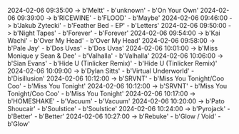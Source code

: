 2024-02-06 09:35:00 -> b'Meltt' - b'unknown' - b'On Your Own'
2024-02-06 09:39:00 -> b'RICEWINE' - b'FLOOD' - b'Maybe'
2024-02-06 09:46:00 -> b'Jakub Zytecki' - b'Feather Bed - EP' - b'Letters'
2024-02-06 09:50:00 -> b'Night Tapes' - b'Forever' - b'Forever'
2024-02-06 09:54:00 -> b'Kai Wachi' - b'Over My Head' - b'Over My Head'
2024-02-06 09:58:00 -> b'Pale Jay' - b'Dos Uvas' - b'Dos Uvas'
2024-02-06 10:01:00 -> b'Miss Monique y Sean & Dee' - b'Valhalla' - b'Valhalla'
2024-02-06 10:06:00 -> b'Sian Evans' - b'Hide U (Tinlicker Remix)' - b'Hide U (Tinlicker Remix)'
2024-02-06 10:09:00 -> b'Dylan Sitts' - b'Virtual Underworld' - b'Disillusion'
2024-02-06 10:12:00 -> b'SRVNT' - b'Miss You Tonight/Coo Coo' - b'Miss You Tonight'
2024-02-06 10:12:00 -> b'SRVNT' - b'Miss You Tonight/Coo Coo' - b'Miss You Tonight'
2024-02-06 10:17:00 -> b'HOMESHAKE' - b'Vacuum' - b'Vacuum'
2024-02-06 10:20:00 -> b'Pato Shoucair' - b'Soulstice' - b'Soulstice'
2024-02-06 10:24:00 -> b'Pyrojack' - b'Better' - b'Better'
2024-02-06 10:27:00 -> b'Rebuke' - b'Glow / Void' - b'Glow'
